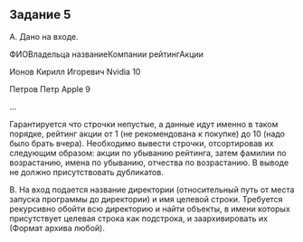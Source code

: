 Задание 5
---

A. Дано на входе.

ФИОВладельца названиеКомпании рейтингАкции

Ионов Кирилл Игоревич Nvidia 10

Петров Петр Apple 9

...

Гарантируется что строчки непустые, а данные идут именно в таком порядке, рейтинг акции от 1 (не рекомендована к покупке) до 10 (надо было брать вчера).
Необходимо вывести строчки, отсортировав их следующим образом: акции по убыванию рейтинга, затем фамилии по возрастанию, имена по убыванию, отчества по возрастанию. В выводе не должно присутствовать дубликатов.

B. На вход подается название директории (относительный путь от места запуска программы до директории) и имя целевой строки. Требуется рекурсивно обойти всю директорию и найти объекты, в имени которых присутствует целевая строка как подстрока, и заархивировать их (Формат архива любой).
